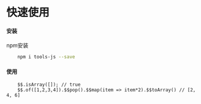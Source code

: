 # 快速使用
#### 安装
npm安装
```bash
    npm i tools-js --save
```
#### 使用
```
    $$.isArray([]); // true
    $$.of([1,2,3,4]).$$pop().$$map(item => item*2).$$toArray() // [2, 4, 6]
```
